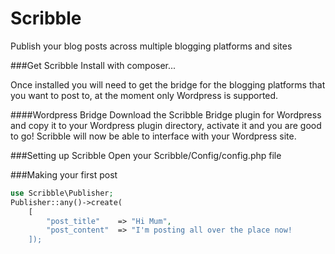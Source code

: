 # Scribble
Publish your blog posts across multiple blogging platforms and sites

###Get Scribble
Install with composer...

Once installed you will need to get the bridge for the blogging platforms that you want to post to, at the moment only Wordpress is supported.

####Wordpress Bridge
Download the Scribble Bridge plugin for Wordpress and copy it to your Wordpress plugin directory, activate it and you are good to go! Scribble will now be able to interface with your Wordpress site.

###Setting up Scribble
Open your Scribble/Config/config.php file

###Making your first post
```php
use Scribble\Publisher;
Publisher::any()->create(
    [
        "post_title"    => "Hi Mum",
        "post_content"  => "I'm posting all over the place now!
    ]);
```
